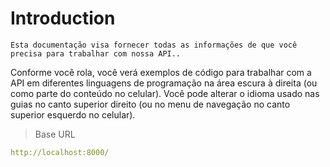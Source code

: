 # Introduction



    Esta documentação visa fornecer todas as informações de que você precisa para trabalhar com nossa API..

<aside>Conforme você rola, você verá exemplos de código para trabalhar com a API em diferentes linguagens de programação na área escura à direita (ou como parte do conteúdo no celular).
Você pode alterar o idioma usado nas guias no canto superior direito (ou no menu de navegação no canto superior esquerdo no celular).</aside>

> Base URL

```yaml
http://localhost:8000/
```